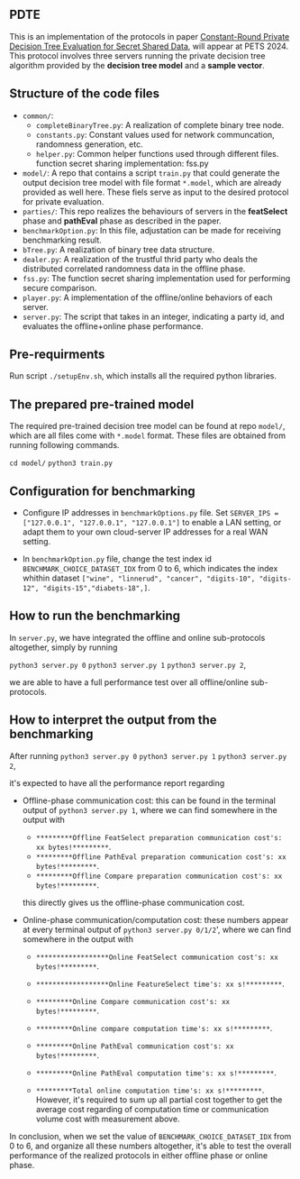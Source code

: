 ## PDTE

This is an implementation of the protocols in paper [Constant-Round Private Decision Tree Evaluation for Secret Shared Data](https://eprint.iacr.org/2023/1307),  will appear at PETS 2024. This protocol involves three servers running the private decision tree algorithm provided by the **decision tree model** and a **sample vector**.


## Structure of the code files

 * `common/`: 
    * `completeBinaryTree.py`: A realization of complete binary tree node.
    * `constants.py`: Constant values used for network communcation, randomness generation, etc.
    * `helper.py`: Common helper functions used through different files.
    function secret sharing implementation: fss.py 
 * `model/`: A repo that contains a script `train.py` that could generate the output decision tree model with file format `*.model`, which are already provided as well here. These fiels serve as input to the desired protocol for private evaluation.
 * `parties/`: This repo realizes the behaviours of servers in the **featSelect** phase and **pathEval** phase as described in the paper.
 * `benchmarkOption.py`: In this file, adjustation can be made for receiving benchmarking result.
 * `bTree.py`: A realization of binary tree data structure.
 * `dealer.py`: A realization of the trustful thrid party who deals the distributed correlated randomness data in the offline phase.
 * `fss.py`: The function secret sharing implementation used for performing secure comparison.
 * `player.py`: A implementation of the offline/online behaviors of each server.
 * `server.py`: The script that takes in an integer, indicating a party id, and evaluates the offline+online phase performance.

## Pre-requirments 

Run script `./setupEnv.sh`, which installs all the required python libraries.

## The prepared pre-trained model

The required pre-trained decision tree model can be found at repo `model/`, which are all files come with `*.model` format. These files are obtained from running following commands.

`cd model/`
`python3 train.py`

## Configuration for benchmarking

+ Configure IP addresses in `benchmarkOptions.py` file. Set
`SERVER_IPS = ["127.0.0.1", "127.0.0.1", "127.0.0.1"]` 
to enable a LAN setting, or adapt them to your own cloud-server IP addresses for a real WAN setting.

+ In `benchmarkOption.py` file, change the test index id `BENCHMARK_CHOICE_DATASET_IDX` from 0 to 6,  which indicates the index whithin dataset `["wine", "linnerud", "cancer", "digits-10", "digits-12", "digits-15","diabets-18",]`.

## How to run the benchmarking

In `server.py`, we have integrated the offline and online sub-protocols altogether, simply by running

`python3 server.py 0`
`python3 server.py 1`
`python3 server.py 2`,

we are able to have a full performance test over all offline/online sub-protocols.

## How to interpret the output from the benchmarking 

After running
`python3 server.py 0`
`python3 server.py 1`
`python3 server.py 2`,

it's expected to have all the performance report regarding

 - Offline-phase communication cost: this can be found in the terminal output of `python3 server.py 1`, where we can find somewhere in the output with
    - `*********Offline FeatSelect preparation communication cost's: xx bytes!*********`.
    - `*********Offline PathEval preparation communication cost's: xx bytes!*********`.
    - `*********Offline Compare preparation communication cost's: xx bytes!*********`.

    this directly gives us the offline-phase communication cost.

 - Online-phase communication/computation cost: these numbers appear at every terminal output of `python3 server.py 0/1/2`', where we can find somewhere in the output with
    - `******************Online FeatSelect communication cost's: xx bytes!*********`.
    - `******************Online FeatureSelect time's: xx s!*********`.

    - `*********Online Compare communication cost's: xx bytes!*********`.
    - `*********Online compare computation time's: xx s!*********`.

    - `*********Online PathEval communication cost's: xx bytes!*********`.
    - `*********Online PathEval computation time's: xx s!*********`.

    - `*********Total online computation time's: xx s!*********`.
    However, it's required to sum up all partial cost together to get the average cost regarding of computation time or communication volume cost with measurement above.

In conclusion, when we set the value of `BENCHMARK_CHOICE_DATASET_IDX` from 0 to 6, and organize all these numbers altogether, it's able to test the overall performance of the realized protocols in either offline phase or online phase.